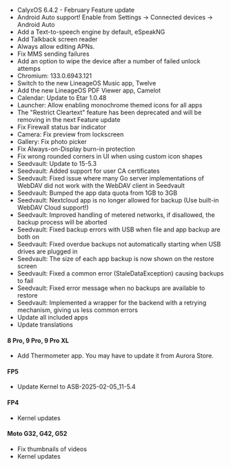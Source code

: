 * CalyxOS 6.4.2 - February Feature update
* Android Auto support! Enable from Settings -> Connected devices -> Android Auto
* Add a Text-to-speech engine by default, eSpeakNG
* Add Talkback screen reader
* Always allow editing APNs.
* Fix MMS sending failures
* Add an option to wipe the device after a number of failed unlock attemps
* Chromium: 133.0.6943.121
* Switch to the new LineageOS Music app, Twelve
* Add the new LineageOS PDF Viewer app, Camelot
* Calendar: Update to Etar 1.0.48
* Launcher: Allow enabling monochrome themed icons for all apps
* The "Restrict Cleartext" feature has been deprecated and will be removing in the next Feature update
* Fix Firewall status bar indicator
* Camera: Fix preview from lockscreen
* Gallery: Fix photo picker
* Fix Always-on-Display burn-in protection
* Fix wrong rounded corners in UI when using custom icon shapes
* Seedvault: Update to 15-5.3
* Seedvault: Added support for user CA certificates
* Seedvault: Fixed issue where many Go server implementations of WebDAV did not work with the WebDAV client in Seedvault
* Seedvault: Bumped the app data quota from 1GB to 3GB
* Seedvault: Nextcloud app is no longer allowed for backup (Use built-in WebDAV Cloud support!)
* Seedvault: Improved handling of metered networks, if disallowed, the backup process will be aborted
* Seedvault: Fixed backup errors with USB when file and app backup are both on
* Seedvault: Fixed overdue backups not automatically starting when USB drives are plugged in
* Seedvault: The size of each app backup is now shown on the restore screen
* Seedvault: Fixed a common error (StaleDataException) causing backups to fail
* Seedvault: Fixed error message when no backups are available to restore
* Seedvault: Implemented a wrapper for the backend with a retrying mechanism, giving us less common errors
* Update all included apps
* Update translations

#### 8 Pro, 9 Pro, 9 Pro XL
* Add Thermometer app. You may have to update it from Aurora Store.

#### FP5
* Update Kernel to ASB-2025-02-05_11-5.4

#### FP4
* Kernel updates

#### Moto G32, G42, G52
* Fix thumbnails of videos
* Kernel updates
